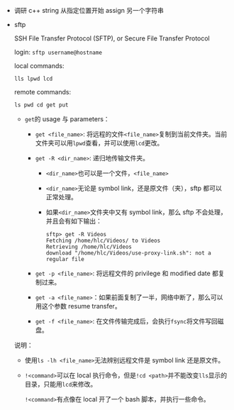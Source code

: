 * 调研 c++ string 从指定位置开始 assign 另一个字符串

* sftp

    SSH File Transfer Protocol (SFTP), or Secure File Transfer Protocol

    login: `sftp username@hostname`

    local commands:

    ```
    lls lpwd lcd
    ```

    remote commands:

    ```
    ls pwd cd get put
    ```

    * `get`的 usage 与 parameters：

        * `get <file_name>`: 将远程的文件`<file_name>`复制到当前文件夹。当前文件夹可以用`lpwd`查看，并可以使用`lcd`更改。

        * `get -R <dir_name>`: 递归地传输文件夹。

            * `<dir_name>`也可以是一个文件，`<file_name>`

            * `<dir_name>`无论是 symbol link，还是原文件（夹），sftp 都可以正常处理。

            * 如果`<dir_name>`文件夹中又有 symbol link，那么 sftp 不会处理，并且会有如下输出：

                ```
                sftp> get -R Videos
                Fetching /home/hlc/Videos/ to Videos
                Retrieving /home/hlc/Videos
                download "/home/hlc/Videos/use-proxy-link.sh": not a regular file
                ```

        * `get -p <file_name>`: 将远程文件的 privilege 和 modified date 都复制过来。

        * `get -a <file_name>`：如果前面复制了一半，网络中断了，那么可以用这个参数 resume transfer。

        * `get -f <file_name>`: 在文件传输完成后，会执行`fsync`将文件写回磁盘。

    说明：

    * 使用`ls -lh <file_name>`无法辨别远程文件是 symbol link 还是原文件。

    * `!<command>`可以在 local 执行命令，但是`!cd <path>`并不能改变`lls`显示的目录，只能用`lcd`来修改。

        `!<command>`有点像在 local 开了一个 bash 脚本，并执行一些命令。